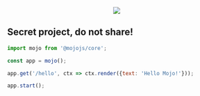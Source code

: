 <p align="center">
  <a href="https://mojojs.org">
    <img src="https://github.com/mojolicious/mojo.js/blob/main/docs/logo.png?raw=true" style="margin: 0 auto;">
  </a>
</p>

## Secret project, do not share!

```js
import mojo from '@mojojs/core';

const app = mojo();

app.get('/hello', ctx => ctx.render({text: 'Hello Mojo!'}));

app.start();

```
